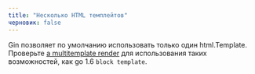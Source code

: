 ```yaml
---
title: "Несколько HTML темплейтов"
черновик: false
---
```


Gin позволяет по умолчанию использовать только один html.Template. Проверьте [a multitemplate render](https://github.com/gin-contrib/multitemplate) для использования таких возможностей, как go 1.6 `block template`.
